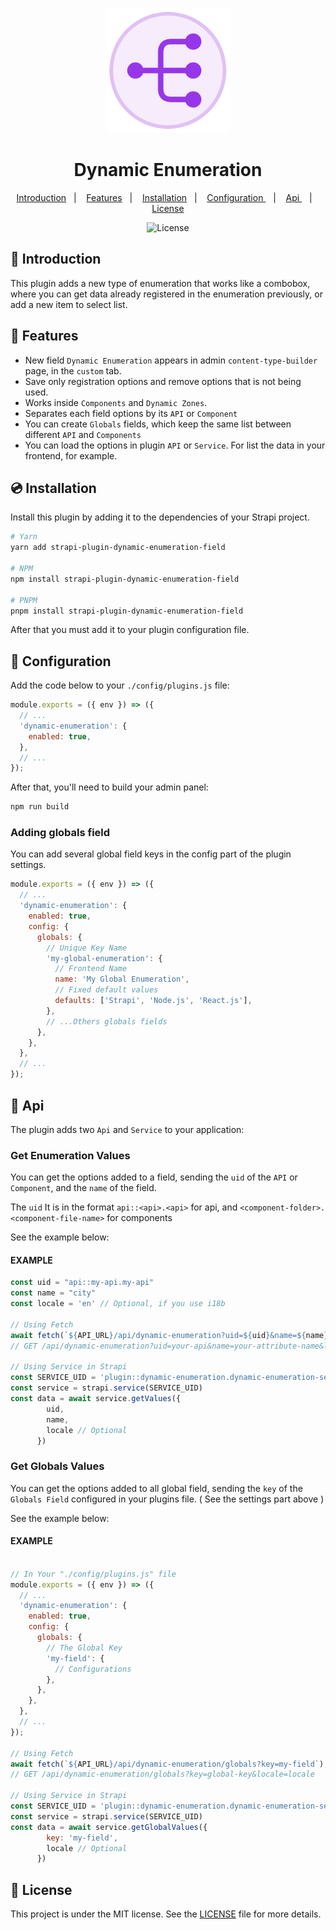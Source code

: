 <p align="center">
  <img src=".github/logo.png" width="200" alt="Dynamic Enumeration logo">
</p>

<h1 align="center">Dynamic Enumeration</h1>

<p align="center">
  <a href="#tada-introduction">Introduction</a>&nbsp;&nbsp;&nbsp;|&nbsp;&nbsp;&nbsp;
  <a href="#page_facing_up-features">Features</a>&nbsp;&nbsp;&nbsp;|&nbsp;&nbsp;&nbsp;
  <a href="#cd-installation">Installation</a>&nbsp;&nbsp;&nbsp;|&nbsp;&nbsp;&nbsp;
  <a href="#wrench-configuration">Configuration
</a>&nbsp;&nbsp;&nbsp;|&nbsp;&nbsp;&nbsp;
  <a href="#book-api">Api
</a>&nbsp;&nbsp;&nbsp;|&nbsp;&nbsp;&nbsp;
  <a href="#memo-license">License</a>
</p>

<p align="center">
  <img alt="License" src="https://img.shields.io/static/v1?label=license&message=MIT&color=b40f20&labelColor=000000">
</p>

## :tada: Introduction

This plugin adds a new type of enumeration that works like a combobox, where you can get data already registered in the enumeration previously, or add a new item to select list.


## :page_facing_up: Features

- New field `Dynamic Enumeration` appears in admin `content-type-builder` page, in the `custom` tab.
- Save only registration options and remove options that is not being used.
- Works inside `Components` and `Dynamic Zones`.
- Separates each field options by its `API` or `Component`
- You can create `Globals` fields, which keep the same list between different `API` and `Components`
- You can load the options in plugin `API` or `Service`. For list the data in your frontend, for example.



## :cd: Installation

Install this plugin by adding it to the dependencies of your Strapi project.

```sh
# Yarn
yarn add strapi-plugin-dynamic-enumeration-field

# NPM
npm install strapi-plugin-dynamic-enumeration-field

# PNPM
pnpm install strapi-plugin-dynamic-enumeration-field
```

After that you must add it to your plugin configuration file.


## :wrench: Configuration

Add the code below to your `./config/plugins.js` file:

```js
module.exports = ({ env }) => ({
  // ...
  'dynamic-enumeration': {
    enabled: true,
  },
  // ...
});
```

After that, you'll need to build your admin panel:

```sh
npm run build
```

### Adding globals field

You can add several global field keys in the config part of the plugin settings.

```js
module.exports = ({ env }) => ({
  // ...
  'dynamic-enumeration': {
    enabled: true,
    config: {
      globals: {
        // Unique Key Name
        'my-global-enumeration': {
          // Frontend Name
          name: 'My Global Enumeration',
          // Fixed default values
          defaults: ['Strapi', 'Node.js', 'React.js'],
        },
        // ...Others globals fields
      },
    },
  },
  // ...
});
```


## :book: Api

The plugin adds two `Api` and `Service` to your application:

### Get Enumeration Values

You can get the options added to a field, sending the `uid` of the `API` or `Component`, and the `name` of the field.

The `uid` It is in the format `api::<api>.<api>` for api, and `<component-folder>.<component-file-name>` for components

See the example below:

#### EXAMPLE

```js
const uid = "api::my-api.my-api"
const name = "city"
const locale = 'en' // Optional, if you use i18b

// Using Fetch
await fetch(`${API_URL}/api/dynamic-enumeration?uid=${uid}&name=${name}&locale=${locale}`);
// GET /api/dynamic-enumeration?uid=your-api&name=your-attribute-name&locale=locale

// Using Service in Strapi
const SERVICE_UID = 'plugin::dynamic-enumeration.dynamic-enumeration-service'
const service = strapi.service(SERVICE_UID)
const data = await service.getValues({
        uid,
        name,
        locale // Optional
      })

```

### Get Globals Values

You can get the options added to all global field, sending the `key` of the `Globals Field` configured in your plugins file. ( See the settings part above )

See the example below:

#### EXAMPLE

```js

// In Your "./config/plugins.js" file
module.exports = ({ env }) => ({
  // ...
  'dynamic-enumeration': {
    enabled: true,
    config: {
      globals: {
        // The Global Key
        'my-field': {
          // Configurations
        },
      },
    },
  },
  // ...
});

// Using Fetch
await fetch(`${API_URL}/api/dynamic-enumeration/globals?key=my-field`);
// GET /api/dynamic-enumeration/globals?key=global-key&locale=locale

// Using Service in Strapi
const SERVICE_UID = 'plugin::dynamic-enumeration.dynamic-enumeration-service'
const service = strapi.service(SERVICE_UID)
const data = await service.getGlobalValues({
        key: 'my-field',
        locale // Optional
      })

```


## :memo: License

This project is under the MIT license. See the [LICENSE](LICENSE.md) file for more details.